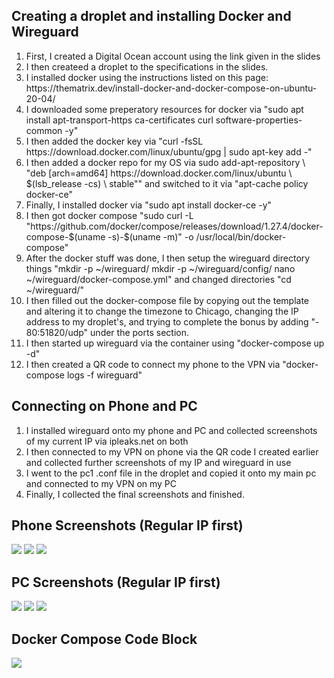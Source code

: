 <h2> Creating a droplet and installing Docker and Wireguard </h2>

<ol>
  <li>First, I created a Digital Ocean account using the link given in the slides </li>
  <li>I then createed a droplet to the specifications in the slides.</li>
  <li>I installed docker using the instructions listed on this page: https://thematrix.dev/install-docker-and-docker-compose-on-ubuntu-20-04/</li>
  <li>I downloaded some preperatory resources for docker via "sudo apt install apt-transport-https ca-certificates curl software-properties-common -y"</li>
  <li>I then added the docker key via "curl -fsSL https://download.docker.com/linux/ubuntu/gpg | sudo apt-key add -"</li>
  <li>I then added a docker repo for my OS via sudo add-apt-repository \
   "deb [arch=amd64] https://download.docker.com/linux/ubuntu \
   $(lsb_release -cs) \
    stable"" and switched to it via "apt-cache policy docker-ce"</li>
  <li>Finally, I installed docker via "sudo apt install docker-ce -y"</li>
  <li>I then got docker compose "sudo curl -L "https://github.com/docker/compose/releases/download/1.27.4/docker-compose-$(uname -s)-$(uname -m)" -o /usr/local/bin/docker-compose"</li>
  <li>After the docker stuff was done, I then setup the wireguard directory things "mkdir -p ~/wireguard/
mkdir -p ~/wireguard/config/
    nano ~/wireguard/docker-compose.yml" and changed directories "cd ~/wireguard/"</li>
  <li>I then filled out the docker-compose file by copying out the template and altering it to change the timezone to Chicago, changing the IP address to my droplet's, and trying to complete the bonus by adding "- 80:51820/udp" under the ports section.</li>
  <li>I then started up wireguard via the container using "docker-compose up -d"</li>
  <li>I then created a QR code to connect my phone to the VPN via "docker-compose logs -f wireguard"</li>
</ol>
  
<h2> Connecting on Phone and PC </h2>
<ol>
  <li>I installed wireguard onto my phone and PC and collected screenshots of my current IP via ipleaks.net on both</li>
  <li>I then connected to my VPN on phone via the QR code I created earlier and collected further screenshots of my IP and wireguard in use</li>
  <li>I went to the pc1 .conf file in the droplet and copied it onto my main pc and connected to my VPN on my PC</li>
  <li>Finally, I collected the final screenshots and finished.</li>
</ol>
  
<h2> Phone Screenshots (Regular IP first)</h2>
<img src="https://user-images.githubusercontent.com/46911024/143720678-b92b9fd1-a327-41df-87dd-508870b1c809.png">
<img src="https://user-images.githubusercontent.com/46911024/143720683-dbc7b3e7-9be0-424f-87c4-7142b314d231.png">
<img src="https://user-images.githubusercontent.com/46911024/143720777-1ed2a4d5-2ecd-44e8-b5de-7fe4700d7fc3.png">

<h2> PC Screenshots (Regular IP first)</h2>
<img src="https://user-images.githubusercontent.com/46911024/143720697-c00b6263-f7f3-4e44-b9c8-17fac40b44c6.png">
<img src="https://user-images.githubusercontent.com/46911024/143720700-7587885f-5c7e-4b8f-9d5f-3a7d69e24aff.png">
<img src="https://user-images.githubusercontent.com/46911024/143720776-0db8fb5f-9498-44c4-a353-e0e4c02b3529.png">
  
  <h2> Docker Compose Code Block </h2>
<img src="https://user-images.githubusercontent.com/46911024/143720710-323e639d-b177-4fa2-b5d1-6e85edb86b35.png">

